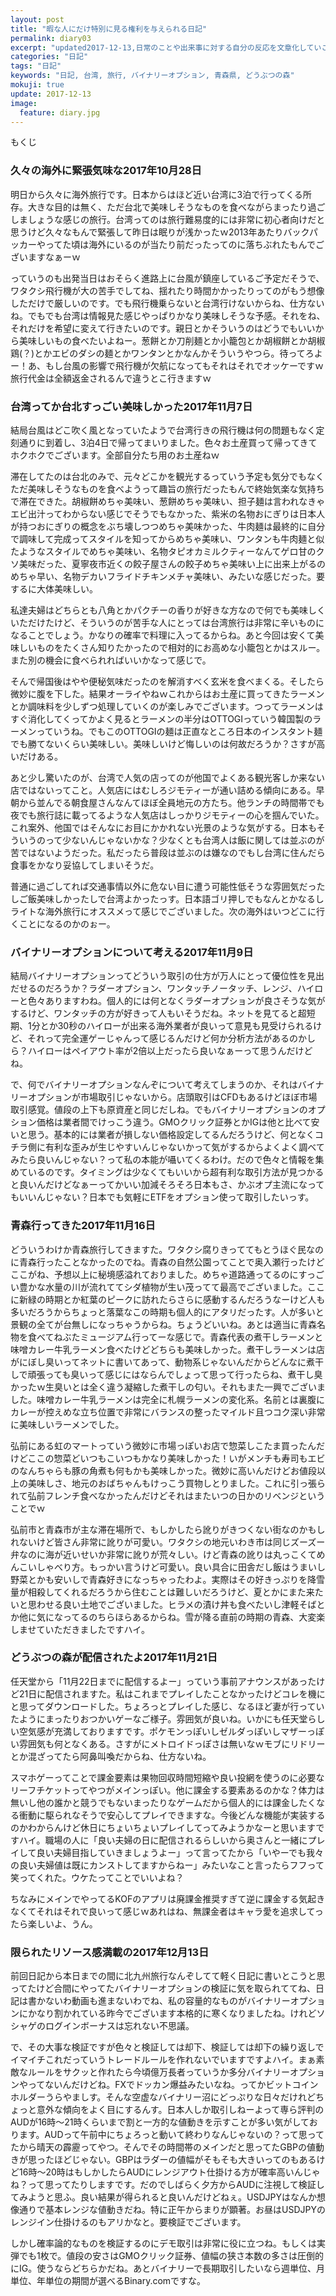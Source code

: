 ```yaml
---
layout: post
title: "暇な人にだけ特別に見る権利を与えられる日記"
permalink: diary03
excerpt: "updated2017-12-13,日常のことや出来事に対する自分の反応を文章化していこうのコーナーです。特にテーマも設けずにつらつらと書いていくとっても楽しいコーナーです。見る人にとって楽しいコーナーかどうかは定かではありませんよー"
categories: "日記"
tags: "日記"
keywords: "日記, 台湾, 旅行, バイナリーオプション, 青森県, どうぶつの森"
mokuji: true
update: 2017-12-13
image:
  feature: diary.jpg
---
```


<div id="mokuji"><span>もくじ</span></div>

### 久々の海外に緊張気味な2017年10月28日

明日から久々に海外旅行です。日本からはほど近い台湾に3泊で行ってくる所存。大きな目的は無く、ただ台北で美味しそうなものを食べながらまったり過ごしましょうな感じの旅行。台湾ってのは旅行難易度的には非常に初心者向けだと思うけど久々なもんで緊張して昨日は眠りが浅かったｗ2013年あたりバックパッカーやってた頃は海外にいるのが当たり前だったってのに落ちぶれたもんでございますなぁーｗ

っていうのも出発当日はおそらく進路上に台風が鎮座しているご予定だそうで、ワタクシ飛行機が大の苦手でしてね、揺れたり時間かかったりってのがもう想像しただけで厳しいのです。でも飛行機乗らないと台湾行けないからね、仕方ないね。でもでも台湾は情報見た感じやっぱりかなり美味しそうな予感。それをね、それだけを希望に変えて行きたいのです。親日とかそういうのはどうでもいいから美味しいもの食べたいよねー。葱餅とか刀削麺とか小籠包とか胡椒餅とか胡椒鶏(？)とかエビのダシの麺とかワンタンとかなんかそういうやつら。待ってろよー！あ、もし台風の影響で飛行機が欠航になってもそれはそれでオッケーですｗ旅行代金は全額返金されるんで違うとこ行きますｗ

### 台湾ってか台北すっごい美味しかった2017年11月7日

結局台風はどこ吹く風となっていたようで台湾行きの飛行機は何の問題もなく定刻通りに到着し、3泊4日で帰ってまいりました。色々お土産買って帰ってきてホクホクでございます。全部自分たち用のお土産ねｗ

滞在してたのは台北のみで、元々どこかを観光するっていう予定も気分でもなくただ美味しそうなものを食べようって趣旨の旅行だったもんで終始気楽な気持ちで滞在できた。胡椒餅めちゃ美味い、葱餅めちゃ美味い、担子麺は言われなきゃエビ出汁ってわからない感じでそうでもなかった、紫米の名物おにぎりは日本人が持つおにぎりの概念をぶち壊しつつめちゃ美味かった、牛肉麺は最終的に自分で調味して完成ってスタイルを知ってからめちゃ美味い、ワンタンも牛肉麺と似たようなスタイルでめちゃ美味い、名物タピオカミルクティーなんてゲロ甘のクソ美味だった、夏寧夜市近くの餃子屋さんの餃子めちゃ美味い上に出来上がるのめちゃ早い、名物デカいフライドチキンメチャ美味い、みたいな感じだった。要するに大体美味しい。

私達夫婦はどちらとも八角とかパクチーの香りが好きな方なので何でも美味しくいただけたけど、そういうのが苦手な人にとっては台湾旅行は非常に辛いものになることでしょう。かなりの確率で料理に入ってるからね。あと今回は安くて美味しいものをたくさん知りたかったので相対的にお高めな小籠包とかはスルー。また別の機会に食べられればいいかなって感じで。

そんで帰国後はやや便秘気味だったのを解消すべく玄米を食べまくる。そしたら微妙に腹を下した。結果オーライやねｗこれからはお土産に買ってきたラーメンとか調味料を少しずつ処理していくのが楽しみでございます。つってラーメンはすぐ消化してくってかよく見るとラーメンの半分はOTTOGIっていう韓国製のラーメンっていうね。でもこのOTTOGIの麺は正直なところ日本のインスタント麺でも勝てないくらい美味しい。美味しいけど悔しいのは何故だろうか？さすが高いだけある。

あと少し驚いたのが、台湾で人気の店ってのが他国でよくある観光客しか来ない店ではないってこと。人気店にはむしろジモティーが通い詰める傾向にある。早朝から並んでる朝食屋さんなんてほぼ全員地元の方たち。他ランチの時間帯でも夜でも旅行誌に載ってるような人気店はしっかりジモティーの心を掴んでいた。これ案外、他国ではそんなにお目にかかれない光景のような気がする。日本もそういうのって少ないんじゃないかな？少なくとも台湾人は飯に関しては並ぶのが苦ではないようだった。私だったら普段は並ぶのは嫌なのでもし台湾に住んだら食事をかなり妥協してしまいそうだ。

普通に過ごしてれば交通事情以外に危ない目に遭う可能性低そうな雰囲気だったしご飯美味しかったしで台湾よかったっす。日本語ゴリ押しでもなんとかなるしライトな海外旅行にオススメって感じでございました。次の海外はいつどこに行くことになるのかのぉー。

### バイナリーオプションについて考える2017年11月9日

結局バイナリーオプションってどういう取引の仕方が万人にとって優位性を見出だせるのだろうか？ラダーオプション、ワンタッチノータッチ、レンジ、ハイローと色々ありますわね。個人的には何となくラダーオプションが良さそうな気がするけど、ワンタッチの方が好きって人もいそうだね。ネットを見てると超短期、1分とか30秒のハイローが出来る海外業者が良いって意見も見受けられるけど、それって完全運ゲーじゃんって感じるんだけど何か分析方法があるのかしら？ハイローはペイアウト率が2倍以上だったら良いなぁーって思うんだけどね。

で、何でバイナリーオプションなんぞについて考えてしまうのか、それはバイナリーオプションが市場取引じゃないから。店頭取引はCFDもあるけどほぼ市場取引感覚。値段の上下も原資産と同じだしね。でもバイナリーオプションのオプション価格は業者間でけっこう違う。GMOクリック証券とかIGは他と比べて安いと思う。基本的には業者が損しない価格設定してるんだろうけど、何となくコチラ側に有利な歪みが生じやすいんじゃないかって気がするからよくよく調べてみたら良いんじゃない？って私の本能が囁いてくるわけ。だので色々と情報を集めているのです。タイミングは少なくてもいいから超有利な取引方法が見つかると良いんだけどなぁーってかいい加減そろそろ日本もさ、かぶオプ主流になってもいいんじゃない？日本でも気軽にETFをオプション使って取引したいっす。

### 青森行ってきた2017年11月16日

どういうわけか青森旅行してきますた。ワタクシ腐りきっててもとうほぐ民なのに青森行ったことなかったのでね。青森の自然公園ってことで奥入瀬行ったけどここがね、予想以上に秘境感溢れておりました。めちゃ道路通ってるのにすっごい豊かな水量の川が流れててシダ植物が生い茂ってて最高でございました。ここに新緑の時期とか紅葉のピークに訪れたらさらに感動するんだろうなーけど人も多いだろうからちょっと落葉なこの時期も個人的にアタリだったす。人が多いと景観の全てが台無しになっちゃうからね。ちょうどいいね。あとは適当に青森名物を食べてねぶたミュージアム行ってーな感じで。青森代表の煮干しラーメンと味噌カレー牛乳ラーメン食べたけどどちらも美味しかった。煮干しラーメンは店がにぼし臭いってネットに書いてあって、動物系じゃないんだからどんなに煮干しで頑張っても臭いって感じにはならんでしょって思って行ったらね、煮干し臭かったｗ生臭いとは全く違う凝縮した煮干しの匂い。それもまた一興でございました。味噌カレー牛乳ラーメンは完全に札幌ラーメンの変化系。名前とは裏腹にカレーが控えめな立ち位置で非常にバランスの整ったマイルド且つコク深い非常に美味しいラーメンでした。

弘前にある虹のマートっていう微妙に市場っぽいお店で惣菜しこたま買ったんだけどここの惣菜どいつもこいつもかなり美味しかった！いがメンチも寿司もエビのなんちゃらも豚の角煮も何もかも美味しかった。微妙に高いんだけどお値段以上の美味しさ、地元のおばちゃんもけっこう買物しとりました。これに引っ張られて弘前フレンチ食べなかったんだけどそれはまたいつの日かのリベンジということでｗ

弘前市と青森市が主な滞在場所で、もしかしたら訛りがきつくない街なのかもしれないけど皆さん非常に訛りが可愛い。ワタクシの地元いわき市は同じズーズー弁なのに海が近いせいか非常に訛りが荒々しい。けど青森の訛りは丸っこくてめんこいしゃべり方。もっかい言うけど可愛い。良い具合に田舎だし飯はうまいし野菜とかも安いしで青森好きになっちゃったわよ。実際はその好きっぷりを降雪量が相殺してくれるだろうから住むことは難しいだろうけど、夏とかにまた来たいと思わせる良い土地でございました。ヒラメの漬け丼も食べたいし津軽そばとか他に気になってるのちらほらあるからね。雪が降る直前の時期の青森、大変楽しませていただきましたですハイ。

### どうぶつの森が配信されたよ2017年11月21日

任天堂から「11月22日までに配信するよー」っていう事前アナウンスがあったけど21日に配信されますた。私はこれまでプレイしたことなかったけどコレを機にと思ってダウンロードした。ちょろっとプレイした感じ、なるほど妻が行っていたようにまったりおつかいゲーなご様子。雰囲気が良いね。いかにも任天堂らしい空気感が充満しておりますです。ポケモンっぽいしゼルダっぽいしマザーっぽい雰囲気も何となくある。さすがにメトロイドっぽさは無いなｗモブにリドリーとか混ざってたら阿鼻叫喚だからね、仕方ないね。

スマホゲーってことで課金要素は果物回収時間短縮や良い投網を使うのに必要なリーフチケットってやつがメインっぽい。他に課金する要素あるのかな？体力は無いし他の誰かと競うでもないまったりなゲームだから個人的には課金したくなる衝動に駆られなそうで安心してプレイできますな。今後どんな機能が実装するのかわからんけど休日にちょいちょいプレイしてってみようかなーと思いますですハイ。職場の人に「良い夫婦の日に配信されるらしいから奥さんと一緒にプレイして良い夫婦目指していきましょうよー」って言ってたから「いやーでも我々の良い夫婦値は既にカンストしてますからねー」みたいなこと言ったらフフって笑ってくれた。ウケたってことでいいよね？

ちなみにメインでやってるKOFのアプリは廃課金推奨すぎて逆に課金する気起きなくてそれはそれで良いって感じｗあれはね、無課金者はキャラ愛を追求してったら楽しいよ、うん。

### 限られたリソース感満載の2017年12月13日

前回日記から本日までの間に北九州旅行なんぞしてて軽く日記に書いとこうと思ってたけど合間にやってたバイナリーオプションの検証に気を取られててね、日記は書かないわ動画も進まないわでね、私の容量的なものがバイナリーオプションにかなり割かれている昨今でございます本格的に寒くなりましたね。けれどソシャゲのログインボーナスは忘れない不思議。

で、その大事な検証ですが色々と検証しては却下、検証しては却下の繰り返しでイマイチこれだっていうトレードルールを作れないでいますですよハイ。まぁ素敵なルールをサクッと作れたら今頃億万長者っていうか多分バイナリーオプションやってないんだけどね。FXでドッカン爆益みたいなね。ってかビットコインホルダーうらやましす。そんな空虚なバイナリー沼にどっぷりな日々だけれどちょっと意外な傾向をよく目にするんす。日本人しか取引しねーよって専ら評判のAUDが16時〜21時くらいまで割と一方的な値動きを示すことが多い気がしております。AUDって午前中にちょろっと動いて終わりなんじゃないの？って思ってたから晴天の霹靂ってやつ。そんでその時間帯のメインだと思ってたGBPの値動きが思ったほどじゃない。GBPはラダーの値幅がそもそも大きいってのもあるけど16時〜20時はもしかしたらAUDにレンジアウト仕掛ける方が確率高いんじゃね？って思ってたりしますです。だのでしばらく夕方からAUDに注視して検証してみようと思ふ。良い結果が得られると良いんだけどねぇ。USDJPYはなんか想像通りで基本レンジな値動きだね。特に正午からまりが顕著。お昼はUSDJPYのレンジイン仕掛けるのもアリかなと。要検証でございます。

しかし確率論的なものを検証するのにデモ取引は非常に役に立つね。もしくは実弾でも1枚で。値段の安さはGMOクリック証券、値幅の狭さ本数の多さは圧倒的にIG。使うならどちらかだね。あとバイナリーで長期取引したいなら週単位、月単位、年単位の期間が選べるBinary.comですな。

